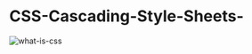 # CSS-Cascading-Style-Sheets-
![what-is-css](https://github.com/user-attachments/assets/6ffd392c-a7c3-45aa-98dd-96c1d2146f63)

